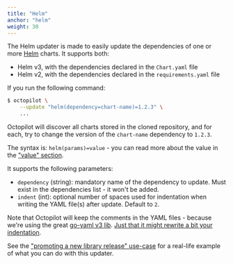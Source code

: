 ```yaml
---
title: "Helm"
anchor: "helm"
weight: 30
---
```


The Helm updater is made to easily update the dependencies of one or more [Helm](https://helm.sh/) charts. It supports both:
- Helm v3, with the dependencies declared in the `Chart.yaml` file
- Helm v2, with the dependencies declared in the `requirements.yaml` file

If you run the following command:

```bash
$ octopilot \
    --update "helm(dependency=chart-name)=1.2.3" \
    ...
```

Octopilot will discover all charts stored in the cloned repository, and for each, try to change the version of the `chart-name` dependency to `1.2.3`.

The syntax is: `helm(params)=value` - you can read more about the value in the ["value" section](#value).

It supports the following parameters:

- `dependency` (string): mandatory name of the dependency to update. Must exist in the dependencies list - it won't be added.
- `indent` (int): optional number of spaces used for indentation when writing the YAML file(s) after update. Default to `2`.

Note that Octopilot will keep the comments in the YAML files - because we're using the great [go-yaml v3 lib](https://github.com/go-yaml/yaml/tree/v3). [Just that it might rewrite a bit your indentation](https://mikefarah.gitbook.io/yq/usage/output-format#indent).

See the ["promoting a new library release" use-case](#use-case-lib-promotion) for a real-life example of what you can do with this updater.
